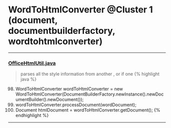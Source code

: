 # WordToHtmlConverter @Cluster 1 (document, documentbuilderfactory, wordtohtmlconverter)

***

### [OfficeHtmlUtil.java](https://searchcode.com/codesearch/view/93181874/)
> parses all the style information from another , or if one 
{% highlight java %}
98. WordToHtmlConverter wordToHtmlConverter = new WordToHtmlConverter(DocumentBuilderFactory.newInstance().newDocumentBuilder().newDocument());
99. wordToHtmlConverter.processDocument(wordDocument);
100. Document htmlDocument = wordToHtmlConverter.getDocument();
{% endhighlight %}

***

